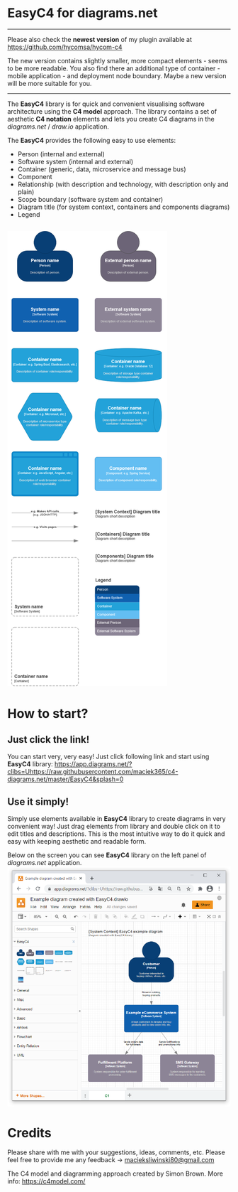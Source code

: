 # EasyC4 for diagrams.net

---

Please also check the **newest version** of my plugin available at https://github.com/hycomsa/hycom-c4

The new version contains slightly smaller, more compact elements - seems to be more readable. You also find there an additional type of container - mobile application - and deployment node boundary. Maybe a new version will be more suitable for you.

---

The **EasyC4** library is for quick and convenient visualising software architecture using the **C4 model** approach. The library contains a set of aesthetic **C4 notation** elements and lets you create C4 diagrams in the *diagrams.net* / *draw.io* application.

The **EasyC4** provides the following easy to use elements:
- Person (internal and external)
- Software system (internal and external)
- Container (generic, data, microservice and message bus)
- Component
- Relationship (with description and technology, with description only and plain)
- Scope boundary (software system and container)
- Diagram title (for system context, containers and components diagrams)
- Legend

![c4-diagrams.net](/c4-diagrams-net-maciek365.png)
---

# How to start?
## Just click the link!
You can start very, very easy! Just click following link and start using **EasyC4** library: https://app.diagrams.net/?clibs=Uhttps://raw.githubusercontent.com/maciek365/c4-diagrams.net/master/EasyC4&splash=0


## Use it simply!
Simply use elements available in **EasyC4** library to create diagrams in very convenient way! Just drag elements from library and double click on it to edit titles and descriptions. This is the most intuitive way to do it quick and easy with keeping aesthetic and readable form.

Below on the screen you can see **EasyC4** library on the left panel of *diagrams.net* application.
![c4-diagrams.net](/EasyC4-screen.png)


# Credits
Please share with me with your suggestions, ideas, comments, etc. Please feel free to provide me any feedback -> macieksliwinski80@gmail.com

The C4 model and diagramming approach created by Simon Brown. More info: https://c4model.com/
